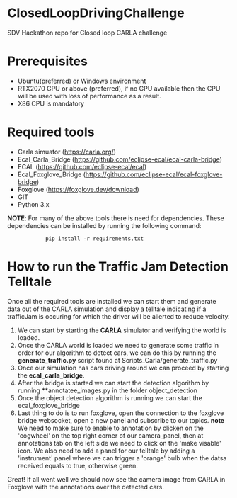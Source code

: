 # ClosedLoopDrivingChallenge
SDV Hackathon repo for Closed loop CARLA challenge

# Prerequisites
- Ubuntu(preferred) or Windows environment
- RTX2070 GPU or above (preferred), if no GPU available then the CPU will be used with loss of performance as a result.
- X86 CPU is mandatory

# Required tools
- Carla simuator (https://carla.org/)
- Ecal_Carla_Bridge (https://github.com/eclipse-ecal/ecal-carla-bridge)
- ECAL (https://github.com/eclipse-ecal/ecal)
- Ecal_Foxglove_Bridge (https://github.com/eclipse-ecal/ecal-foxglove-bridge)
- Foxglove (https://foxglove.dev/download)
- GIT
- Python 3.x

**NOTE**: For many of the above tools there is need for dependencies. These dependencies can be installed by running the following command:

                pip install -r requirements.txt


# How to run the Traffic Jam Detection Telltale

Once all the required tools are installed we can start them and generate data out of the CARLA simulation and display a telltale indicating if a trafficJam is occuring for which the driver will be allerted to reduce velocity.

1. We can start by starting the **CARLA** simulator and verifying the world is loaded. 
2. Once the CARLA world is loaded we need to generate some traffic in order for our algorithm to detect cars, we can do this by running the **generate_traffic.py** script found at Scripts_Carla/generate_traffic.py
3. Once our simulation has cars driving around we can proceed by starting the **ecal_carla_bridge**. 
4. After the bridge is started we can start the detection algorithm by running **annotatee_images.py in the folder object_detection
5. Once the object detection algorithm is running we can start the ecal_foxglove_bridge
6. Last thing to do is to run foxglove, open the connection to the foxglove bridge websocket, open a new panel and subscribe to our topics. **note** We need to make sure to enable to annotation by clicken on the 'cogwheel' on the top right corner of our camera_panel, then at annotations  tab on the left side we need to click on the 'make visable' icon. We also need to add a panel for our telltale by adding a 'instrument' panel where we can trigger a 'orange' bulb when the datsa received equals to true, otherwise green.

Great! If all went well we should now see the camera image from CARLA in Foxglove with the annotations over the detected cars. 



